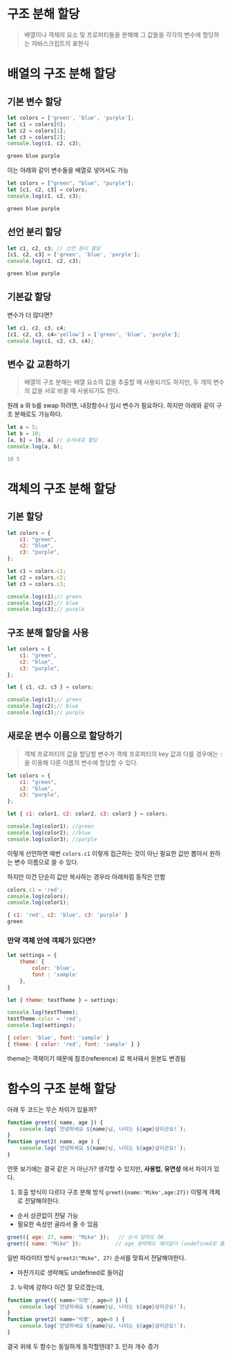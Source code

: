 # 구조 분해 할당
> 배열이나 객체의 요소 및 프로퍼티들을 분해해 그 값들을 각각의 변수에 할당하는 자바스크립트의 표현식

# 배열의 구조 분해 할당
## 기본 변수 할당
```js
let colors = ['green', 'blue', 'purple'];
let c1 = colors[0];
let c2 = colors[1];
let c3 = colors[2];
console.log(c1, c2, c3);

green blue purple
```

이는 아래와 같이 변수들을 배열로 넣어서도 가능
```js
let colors = ["green", "blue", "purple"];
let [c1, c2, c3] = colors;
console.log(c1, c2, c3);

green blue purple
```

## 선언 분리 할당
```js
let c1, c2, c3; // 선언 분리 할당
[c1, c2, c3] = ['green', 'blue', 'purple'];
console.log(c1, c2, c3);

green blue purple
```

## 기본값 할당
변수가 더 많다면?
```js
let c1, c2, c3, c4;
[c1, c2, c3, c4='yellow'] = ['green', 'blue', 'purple'];
console.log(c1, c2, c3, c4);
```
## 변수 값 교환하기
> 배열의 구조 분해는 배열 요소의 값을 추출할 때 사용되기도 하지만, 두 개의 변수의 값을 서로 바꿀 때 사용되기도 한다.

원래 a 와 b를 swap 하려면, 내장함수나 임시 변수가 필요하다.
하지만 아래와 같이 구조 분해로도 가능하다.
```js
let a = 5;
let b = 10;
[a, b] = [b, a] // 순서대로 할당
console.log(a, b);

10 5
```
# 객체의 구조 분해 할당

## 기본 할당
```js
let colors = {
    c1: "green",
    c2: "blue",
    c3: "purple",
};

let c1 = colors.c1;
let c2 = colors.c2;
let c3 = colors.c3;

console.log(c1);// green
console.log(c2);// blue
console.log(c3);// purple
```

## 구조 분해 할당을 사용
```js
let colors = {
    c1: "green",
    c2: "blue",
    c3: "purple",
};

let { c1, c2, c3 } = colors;

console.log(c1);// green
console.log(c2);// blue
console.log(c3);// purple
```

## 새로운 변수 이름으로 할당하기
> 객체 프로퍼티의 값을 할당할 변수가 객체 프로퍼티의 key 값과 다를 경우에는 `:` 을 이용해 다른 이름의 변수에 할당할 수 있다.


```js
let colors = {
    c1: "green",
    c2: "blue",
    c3: "purple",
};

let { c1: color1, c2: color2, c3: color3 } = colors;

console.log(color1); //green
console.log(color2); //blue
console.log(color3); //purple
```

이렇게 선언하면 매번 `colors.c1` 이렇게 접근하는 것이 아닌 필요한 값만 뽑아서 원하는 변수 이름으로 쓸 수 있다.

하지만 이건 단순히 값만 복사하는 경우라 아래처럼 동작은 안함
```js
colors.c1 = 'red';
console.log(colors);
console.log(color1);

{ c1: 'red', c2: 'blue', c3: 'purple' }
green
```

### 만약 객체 안에 객체가 있다면?
```js
let settings = {
    theme: {
        color: 'blue',
        font : 'sample'
    },
}

let { theme: testTheme } = settings;

console.log(testTheme);
testTheme.color = 'red';
console.log(settings);

{ color: 'blue', font: 'sample' }
{ theme: { color: 'red', font: 'sample' } }
```
theme는 객체이기 때문에 참조(reference) 로 복사돼서 원본도 변경됨

# 함수의 구조 분해 할당
아래 두 코드는 무슨 차이가 있을까?
```js
function greet({ name, age }) {
    console.log(`안녕하세요 ${name}님, 나이는 ${age}살이군요!`);
}
function greet2( name, age ) {
    console.log(`안녕하세요 ${name}님, 나이는 ${age}살이군요!`);
}
```
언뜻 보기에는 결국 같은 거 아닌가? 생각할 수 있지만, 
**사용법**, **유연성** 에서 차이가 있다.

1. 호출 방식이 다르다
구조 분해 방식
`greet({name:'Mike',age:27})` 이렇게 객체로 전달해야한다.
- 순서 상관없이 전달 가능
- 필요한 속성만 골라서 줄 수 있음
```js
greet({ age: 27, name: "Mike" });   // 순서 달라도 OK
greet({ name: "Mike" });           // age 생략해도 에러없이 (undefined로 출력됨)
```
일반 파라미터 방식
`greet2("Mike", 27)` 순서를 맞춰서 전달해야한다.
- 마찬가지로 생략해도 undefined로 들어감
2. 누락에 강하다
이건 잘 모르겠는데,
```js
function greet({ name='익명', age=0 }) {
    console.log(`안녕하세요 ${name}님, 나이는 ${age}살이군요!`);
}
function greet2( name='익명', age=0 ) {
    console.log(`안녕하세요 ${name}님, 나이는 ${age}살이군요!`);
}
```

결국 위에 두  함수는 동일하게 동작할텐데?
3. 인자 개수 증가 